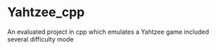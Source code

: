 # Yahtzee_cpp
An evaluated project in cpp which emulates a Yahtzee game included several difficulty mode
